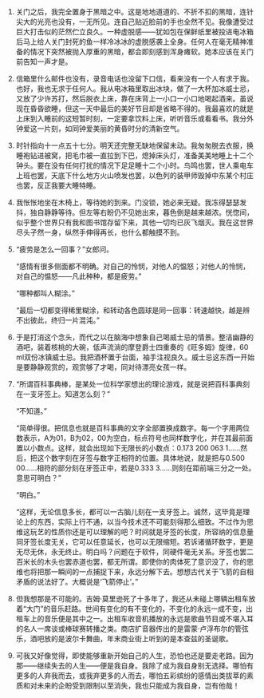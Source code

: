1. 
    关门之后，我完全置身于黑暗之中。这是地地道道的、不折不扣的黑暗，连针尖大的光亮也没有，一无所见。连自己贴近脸前的手也全然不见。我像遭受过巨大打击似的茫然伫立良久。一种虚脱感——犹如包在保鲜纸里被投进电冰箱后马上给人关门封死的鱼一样冷冰冰的虚脱感袭上全身。任何人在毫无精神准备的情况下突然被抛入厚重的黑暗，都会即刻感到浑身瘫软。她本应该在关门前告知一声才是。

2. 
    信箱里什么邮件也没有，录音电话也没留下口信，看来没有一个人有求于我。也好，我也无求于任何人。我从电冰箱里取出冰块，做了一大杯加冰威士忌，又放了少许苏打，然后脱衣上床，靠在床背上一小口一小口地喝起酒来。虽说现在昏昏欲睡，但这一天中最后的美好节目却是省略不得的。我最喜欢的就是上床到入睡前的这短暂时刻，一定要拿饮料上床，听听音乐或看看书。我分外钟爱这一片刻，如同钟爱美丽的黄昏时分的清新空气。

3. 
    时针指向十一点五十七分。明天还完整无缺地保留未动。我匆匆脱去衣服，换睡袍钻进被窝，把毛巾被一直拉到下巴，熄掉床头灯，准备美美地睡上十二个钟头。要在没有任何打扰的情况下足足睡十二个小时。鸟鸣也罢，世人乘电车上班也罢，天底下什么地方火山喷发也罢，以色列的装甲师毁掉中东某个村庄也罢，反正我要大睡特睡。

4. 
    我怅怅地坐在木椅上，等待她的到来。门没锁，她必来无疑。我冻得瑟瑟发抖，独自静静等待。但左等右盼仍不见她出来，暮色倒是越来越浓。恍惚间，似乎整个世界只有我和图书馆存留下来，其他一切均已灰飞烟灭。我在这世界尽头孑然一身，纵然手伸得再长，也什么都触摸不到。

5. 
    “疲劳是怎么一回事？”女郎问。

    “感情有很多侧面都不明确。对自己的怜悯，对他人的愠怒；对他人的怜悯，对自己的愠怒——凡此种种，都是疲劳。”

    “哪种都叫人糊涂。”

    “最后一切都变得稀里糊涂，和转动各色圆球是同一回事：转速越快，越是辨不出彼此，终归一片混沌。”

6. 
    于是打消这个念头，而代之以在脑海中想象自己喝威士忌的情景。整洁幽静的酒吧，装着核桃的大碗，低声流淌的摩登爵士四重奏的《旺多姆》旋律，60 ml双份冰镇威士忌。我把酒杯置于台面，袖手注视良久。威士忌这东西一开始是要静静观赏的，观赏够了才喝，同对待漂亮女孩一样。

7. 
    “所谓百科事典棒，是某处一位科学家想出的理论游戏，就是说把百科事典刻在一支牙签上。知道怎么刻？”

    “不知道。”

    “简单得很。把信息也就是百科事典的文字全部置换成数字。每一个字用两位数表示，A为01，B为02，00为空白，标点符号也同样数字化，并在其最前面置以小数点。这样，就会出现如下无限长的小数点：0.173 200 063 1……然后，把这个数字刻在牙签与数字正相符的位置。具体地说，就是把与0.500 00……相符的部分刻在牙签正中，若是0.333 3……则刻在距前端三分之一处。意思可明白？”
    
    “明白。”
    
    “这样，无论信息多长，都可以一古脑儿刻在一支牙签上。诚然，这毕竟是理论上的东西，实际上行不通，以当今技术还不可能刻得那么细致。不过作为思维这玩艺的性质你还是可以理解的吧？时间就是牙签的长度，所容纳的信息量同牙签长度无关，它可以任意延长，也可以无限缩短。若诉诸循环数字，更是无尽无休，永无终止。明白吗？问题在于软件，同硬件毫无关系。牙签也罢二百米长的木头也罢赤道也罢，都无所谓。即使你的肉体死了意识没了，你的思维也将把那一瞬间的一点捕捉下来，永远分解下去。想想古代关于飞箭的自相矛盾的说法好了。大概说是‘飞箭停止’。”

8. 
    但我想那是不可能的。吉姆·莫里逊死了十多年了，我还从未碰上哪辆出租车放着“大门”的音乐赶路。世间有变化的有不变化的，不变化的永远一成不变，出租车上的音乐便是其中之一。出租车收音机播放的永远是歌曲节目或不堪入耳的名人一席谈或棒球赛转播之类。商店扩音器传出的是雷蒙·卢浮布尔的管弦乐，酒吧放的是波尔卡舞曲，年末商业街上听到的是本查兹的圣诞歌。

9. 
    可我又好像觉得，即使能够重新开始自己的人生，恐怕也还是要走老路。因为那——继续失去的人生——便是我自身。我除了成为我自身别无选择。哪怕有更多的人弃我而去，或我弃更多的人而去，哪怕五彩缤纷的感情出类拔萃的素质和对未来的企盼受到限制以至消失，我也只能成为我自身，岂有他哉！
